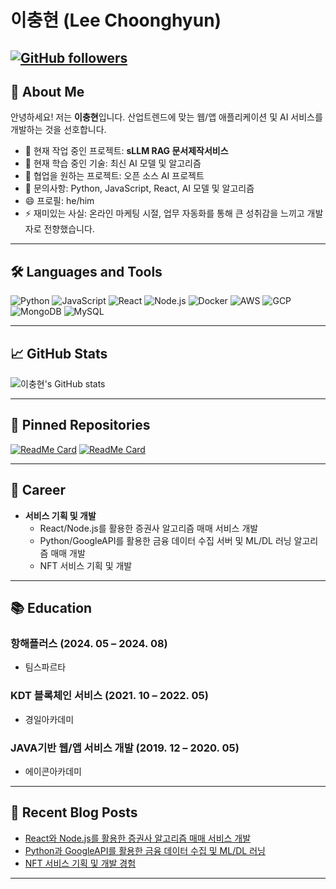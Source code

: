 # 이충현 (Lee Choonghyun)

[![GitHub followers](https://img.shields.io/github/followers/eumcloud?style=social)](https://github.com/eumcloud) 
---

## 👋 About Me

안녕하세요! 저는 **이충현**입니다. 산업트렌드에 맞는 웹/앱 애플리케이션 및 AI 서비스를 개발하는 것을 선호합니다.

- 🔭 현재 작업 중인 프로젝트: **sLLM RAG 문서제작서비스**
- 🌱 현재 학습 중인 기술: 최신 AI 모델 및 알고리즘
- 👯 협업을 원하는 프로젝트: 오픈 소스 AI 프로젝트
- 💬 문의사항: Python, JavaScript, React, AI 모델 및 알고리즘
- 😄 프로필: he/him
- ⚡ 재미있는 사실: 온라인 마케팅 시절, 업무 자동화를 통해 큰 성취감을 느끼고 개발자로 전향했습니다.

---

## 🛠️ Languages and Tools

![Python](https://img.shields.io/badge/-Python-333?style=flat&logo=python)
![JavaScript](https://img.shields.io/badge/-JavaScript-333?style=flat&logo=javascript)
![React](https://img.shields.io/badge/-React-333?style=flat&logo=react)
![Node.js](https://img.shields.io/badge/-Node.js-333?style=flat&logo=node.js)
![Docker](https://img.shields.io/badge/-Docker-333?style=flat&logo=docker)
![AWS](https://img.shields.io/badge/-AWS-333?style=flat&logo=amazon-aws)
![GCP](https://img.shields.io/badge/-GCP-333?style=flat&logo=google-cloud)
![MongoDB](https://img.shields.io/badge/-MongoDB-333?style=flat&logo=mongodb)
![MySQL](https://img.shields.io/badge/-MySQL-333?style=flat&logo=mysql)

---

## 📈 GitHub Stats

![이충현's GitHub stats](https://github-readme-stats.vercel.app/api?username=eumcloud&show_icons=true&theme=radical)

---

## 📌 Pinned Repositories

[![ReadMe Card](https://github-readme-stats.vercel.app/api/pin/?username=eumcloud&repo=algorithmic-trading&theme=radical)](https://github.com/eumcloud/algorithmic-trading)
[![ReadMe Card](https://github-readme-stats.vercel.app/api/pin/?username=eumcloud&repo=nft-service&theme=radical)](https://github.com/eumcloud/nft-service)

---

## 💼 Career
- **서비스 기획 및 개발**
  - React/Node.js를 활용한 증권사 알고리즘 매매 서비스 개발
  - Python/GoogleAPI를 활용한 금융 데이터 수집 서버 및 ML/DL 러닝 알고리즘 매매 개발
  - NFT 서비스 기획 및 개발
 
---

## 📚 Education

### 항해플러스 (2024. 05 – 2024. 08)
- 팀스파르타

### KDT 블록체인 서비스 (2021. 10 – 2022. 05)
- 경일아카데미

### JAVA기반 웹/앱 서비스 개발 (2019. 12 – 2020. 05)
- 에이콘아카데미
 
---

## 📝 Recent Blog Posts

<!-- BLOG-POST-LIST:START -->
- [React와 Node.js를 활용한 증권사 알고리즘 매매 서비스 개발](#)
- [Python과 GoogleAPI를 활용한 금융 데이터 수집 및 ML/DL 러닝](#)
- [NFT 서비스 기획 및 개발 경험](#)
<!-- BLOG-POST-LIST:END -->

---
 
